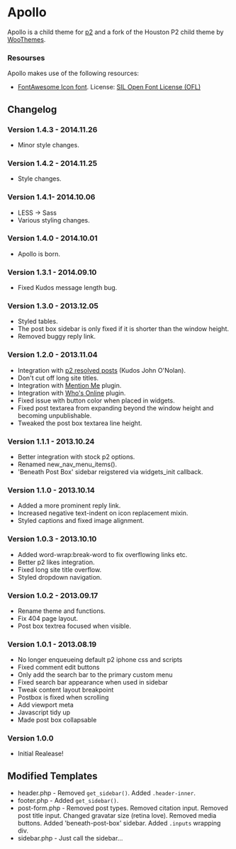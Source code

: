 # Apollo
Apollo is a child theme for [p2](http://p2theme.com/) and a fork of the Houston P2 child theme by [WooThemes](http://woothemes.com).

### Resourses
Apollo makes use of the following resources:

* [FontAwesome Icon font](http://fortawesome.github.io/Font-Awesome/). License: [SIL Open Font License (OFL)](http://scripts.sil.org/cms/scripts/page.php?site_id=nrsi&id=OFL)


## Changelog
### Version 1.4.3 - 2014.11.26
* Minor style changes.

### Version 1.4.2 - 2014.11.25
* Style changes.

### Version 1.4.1- 2014.10.06
* LESS -> Sass
* Various styling changes.

### Version 1.4.0 - 2014.10.01
* Apollo is born.

### Version 1.3.1 - 2014.09.10
* Fixed Kudos message length bug.

### Version 1.3.0 - 2013.12.05
* Styled tables.
* The post box sidebar is only fixed if it is shorter than the window height.
* Removed buggy reply link.

### Version 1.2.0 - 2013.11.04
* Integration with [p2 resolved posts](http://wordpress.org/plugins/p2-resolved-posts/) (Kudos John O'Nolan).
* Don't cut off long site titles.
* Integration with [Mention Me](http://wordpress.org/plugins/mention-me/) plugin.
* Integration with [Who's Online](http://wordpress.org/plugins/wp-whos-online/) plugin.
* Fixed issue with button color when placed in widgets.
* Fixed post textarea from expanding beyond the window height and becoming unpublishable.
* Tweaked the post box textarea line height.

### Version 1.1.1 - 2013.10.24
* Better integration with stock p2 options.
* Renamed new_nav_menu_items().
* 'Beneath Post Box' sidebar reigstered via widgets_init callback.

### Version 1.1.0 - 2013.10.14
* Added a more prominent reply link.
* Increased negative text-indent on icon replacement mixin.
* Styled captions and fixed image alignment.

### Version 1.0.3 - 2013.10.10
* Added word-wrap:break-word to fix overflowing links etc.
* Better p2 likes integration.
* Fixed long site title overflow.
* Styled dropdown navigation.

### Version 1.0.2 - 2013.09.17
* Rename theme and functions.
* Fix 404 page layout.
* Post box textrea focused when visible.

### Version 1.0.1 - 2013.08.19
* No longer enqueueing default p2 iphone css and scripts
* Fixed comment edit buttons
* Only add the search bar to the primary custom menu
* Fixed search bar appearance when used in sidebar
* Tweak content layout breakpoint
* Postbox is fixed when scrolling
* Add viewport meta
* Javascript tidy up
* Made post box collapsable

### Version 1.0.0
* Initial Realease!

## Modified Templates
* header.php - Removed `get_sidebar()`. Added `.header-inner`.
* footer.php - Added `get_sidebar()`.
* post-form.php - Removed post types. Removed citation input. Removed post title input. Changed gravatar size (retina love). Removed media buttons. Added 'beneath-post-box' sidebar. Added `.inputs` wrapping div.
* sidebar.php - Just call the sidebar...
